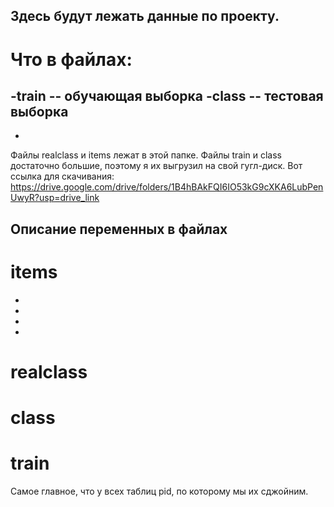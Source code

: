 ## Здесь будут лежать данные по проекту.

# Что в файлах:
-train -- обучающая выборка
-class -- тестовая выборка
-
-
Файлы realclass и items лежат в этой папке.
Файлы train и class достаточно большие, поэтому я их выгрузил на свой гугл-диск. Вот ссылка для скачивания: https://drive.google.com/drive/folders/1B4hBAkFQI6IO53kG9cXKA6LubPenUwyR?usp=drive_link

## Описание переменных в файлах
# items
-
-
-
-
# realclass
# class
# train 

Самое главное, что у всех таблиц pid, по которому мы их сджойним. 
